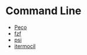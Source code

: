 # Command Line

+ [Peco](https://github.com/peco/peco)
+ [fzf](https://github.com/junegunn/fzf)
+ [psi](https://github.com/addyosmani/psi)
+ [itermocil](https://github.com/TomAnthony/itermocil)
